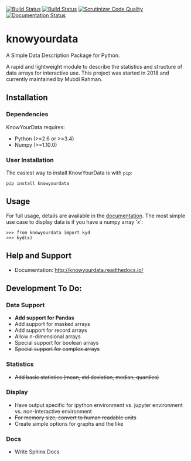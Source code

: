 [![Build Status](https://travis-ci.org/mubdi/knowyourdata.svg?branch=master)](https://travis-ci.org/mubdi/knowyourdata)
[![Build Status](https://scrutinizer-ci.com/g/mubdi/knowyourdata/badges/build.png?b=master)](https://scrutinizer-ci.com/g/mubdi/knowyourdata/build-status/master)
[![Scrutinizer Code Quality](https://scrutinizer-ci.com/g/mubdi/knowyourdata/badges/quality-score.png?b=master)](https://scrutinizer-ci.com/g/mubdi/knowyourdata/?branch=master)
[![Documentation Status](https://readthedocs.org/projects/knowyourdata/badge/?version=latest)](http://knowyourdata.readthedocs.io/en/latest/?badge=latest)

# knowyourdata
A Simple Data Description Package for Python. 

A rapid and lightweight module to describe the statistics and structure of
data arrays for interactive use. This project was started in 2018 and currently maintained by Mubdi Rahman.  

## Installation

### Dependencies 
KnowYourData requires: 

* Python (>=2.6 or >=3.4)
* Numpy (>=1.10.0)

### User Installation
The easiest way to install KnowYourData is with `pip`:

	pip install knowyourdata 

## Usage 

For full usage, details are available in the [documentation](http://knowyourdata.readthedocs.io/). The most simple use case to display data is if you have a numpy array 'x':

    >>> from knowyourdata import kyd
    >>> kyd(x)

## Help and Support
* Documentation: <http://knowyourdata.readthedocs.io/>


Development To Do:
------------------
### Data Support
* **Add support for Pandas**
* Add support for masked arrays
* Add support for record arrays
* Allow n-dimensional arrays 
* Special support for boolean arrays
* ~~Special support for complex arrays~~

### Statistics
* ~~Add basic statistics (mean, std deviation, median, quartiles)~~

### Display
* Have output specific for ipython environment vs. jupyter environment vs. non-interactive environment
* ~~For memory size, convert to human readable units~~
* Create simple options for graphs and the like

### Docs
* Write Sphinx Docs